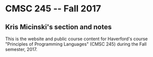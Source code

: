 # CMSC 245 -- Fall 2017

## Kris Micinski's section and notes

This is the website and public course content for Haverford's course
"Principles of Programming Languages" (CMSC 245) during the Fall
semester, 2017.
